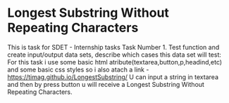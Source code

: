 # Longest Substring Without Repeating Characters
This is task for SDET - Internship tasks 
Task Number 1.  Test function and create input/output data sets, describe
which cases this data set will test:
For this task i use some basic html atribute(textarea,button,p,headind,etc) and some basic css styles so i also atach a link -  https://timag.github.io/LongestSubstring/
U can input a string in textarea and then by press button u will receive a Longest Substring Without Repeating Characters.
